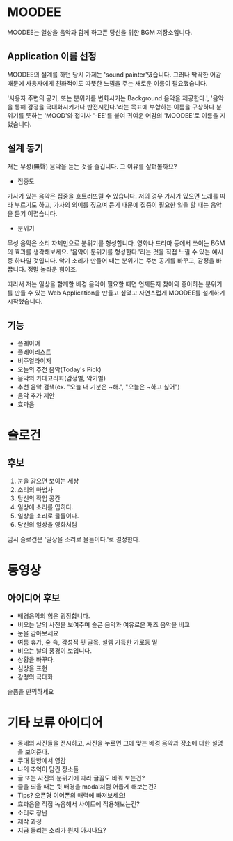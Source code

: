 # MOODEE

MOODEE는 일상을 음악과 함께 하고픈 당신을 위한 BGM 저장소입니다.

## Application 이름 선정

MOODEE의 설계를 하던 당시 가제는 'sound painter'였습니다.
그러나 딱딱한 어감 때문에 사용자에게 친화적이도 따뜻한 느낌을 주는 새로운 이름이 필요했습니다.

'사용자 주변의 공기, 또는 분위기를 변화시키는 Background 음악을 제공한다.', '음악을 통해 감정을 극대화시키거나 반전시킨다.'라는 목표에 부합하는 이름을 구상하다 분위기를 뜻하는 'MOOD'와 접미사 '-EE'를 붙여 귀여운 어감의 'MOODEE'로 이름을 지었습니다.

## 설계 동기

저는 무성(無聲) 음악을 듣는 것을 즐깁니다. 그 이유를 살펴볼까요?

- 집중도

가사가 있는 음악은 집중을 흐트러뜨릴 수 있습니다. 저의 경우 가사가 있으면 노래를 따라 부르기도 하고, 가사의 의미를 짚으며 듣기 때문에 집중이 필요한 일을 할 때는 음악을 듣기 어렵습니다.

- 분위기

무성 음악은 소리 자체만으로 분위기를 형성합니다. 영화나 드라마 등에서 쓰이는 BGM의 효과를 생각해보세요. '음악이 분위기를 형성한다.'라는 것을 직접 느낄 수 있는 예시 중 하나일 것입니다. 악기 소리가 만들어 내는 분위기는 주변 공기를 바꾸고, 감정을 바꿉니다. 정말 놀라운 힘이죠.

따라서 저는 일상을 함께할 배경 음악이 필요할 때면 언제든지 찾아와 좋아하는 분위기를 만들 수 있는 Web Application을 만들고 싶었고 자연스럽게 MOODEE를 설계하기 시작했습니다.

## 기능

- 플레이어
- 플레이리스트
- 비주얼라이저
- 오늘의 추천 음악(Today's Pick)
- 음악의 카테고리화(감정별, 악기별)
- 추천 음악 검색(ex. "오늘 내 기분은 ~해.", "오늘은 ~하고 싶어")
- 음악 추가 제안
- 효과음

# 슬로건

## 후보

1. 눈을 감으면 보이는 세상
2. 소리의 마법사
3. 당신의 작업 공간
4. 일상에 소리를 입히다.
5. 일상을 소리로 물들이다.
6. 당신의 일상을 영화처럼

임시 슬로건은 '일상을 소리로 물들이다.'로 결정한다.

# 동영상

## 아이디어 후보

- 배경음악의 힘은 굉장합니다.
- 비오는 날의 사진을 보여주며 슬픈 음악과 여유로운 재즈 음악을 비교
- 눈을 감아보세요
- 여름 휴가, 숲 속, 감성적 뒷 골목, 설렘 가득한 가로등 밑
- 비오는 날의 풍경이 보입니다.
- 상황을 바꾸다.
- 심상을 표현
- 감정의 극대화

슬픔을 만끽하세요

# 기타 보류 아이디어

- 동네의 사진들을 전시하고, 사진을 누르면 그에 맞는 배경 음악과 장소에 대한 설명을 보여준다.
- 무대 탐방에서 영감
- 나의 추억이 담긴 장소들
- 글 또는 사진의 분위기에 따라 글꼴도 바꿔 보는건?
- 글을 띄울 때는 뒷 배경을 modal처럼 어둡게 해보는건?
- Tips? 오픈형 이어폰의 매력에 빠져보세요!
- 효과음을 직접 녹음해서 사이트에 적용해보는건?
- 소리로 장난
- 제작 과정
- 지금 들리는 소리가 뭔지 아시나요?
